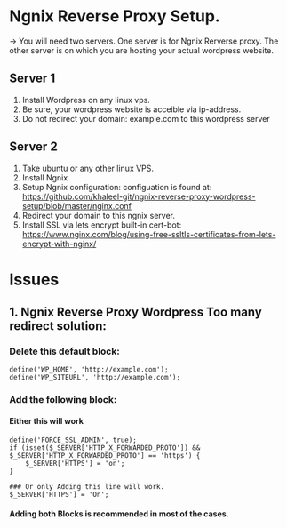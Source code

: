 # Ngnix Reverse Proxy Setup.
-> You will need two servers. One server is for Ngnix Rerverse proxy. The other server is on which you are hosting your actual wordpress website.

## Server 1
1. Install Wordpress on any linux vps. 
2. Be sure, your wordpress website is acceible via ip-address. 
3. Do not redirect your domain: example.com to this wordpress server

## Server 2
1. Take ubuntu or any other linux VPS. 
2. Install Ngnix
3. Setup Ngnix configuration: configuation is found at: https://github.com/khaleel-git/ngnix-reverse-proxy-wordpress-setup/blob/master/nginx.conf
4. Redirect your domain to this ngnix server.
5. Install SSL via lets encrypt built-in cert-bot: https://www.nginx.com/blog/using-free-ssltls-certificates-from-lets-encrypt-with-nginx/

# Issues
## 1. Ngnix Reverse Proxy Wordpress Too many redirect solution:
###  Delete this default block:

```
define('WP_HOME', 'http://example.com');
define('WP_SITEURL', 'http://example.com');
```

### Add the following block:

#### Either this will work
```
define('FORCE_SSL_ADMIN', true);
if (isset($_SERVER['HTTP_X_FORWARDED_PROTO']) && $_SERVER['HTTP_X_FORWARDED_PROTO'] == 'https') {
    $_SERVER['HTTPS'] = 'on';
}

### Or only Adding this line will work. 
$_SERVER['HTTPS'] = 'On';
```

#### Adding both Blocks is recommended in most of the cases.
